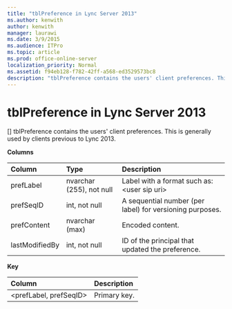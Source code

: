 ```yaml
---
title: "tblPreference in Lync Server 2013"
ms.author: kenwith
author: kenwith
manager: laurawi
ms.date: 3/9/2015
ms.audience: ITPro
ms.topic: article
ms.prod: office-online-server
localization_priority: Normal
ms.assetid: f94eb128-f782-42ff-a568-ed3529573bc8
description: "tblPreference contains the users' client preferences. This is generally used by clients previous to Lync 2013."
---
```


# tblPreference in Lync Server 2013
[]
tblPreference contains the users' client preferences. This is generally used by clients previous to Lync 2013.
  
**Columns**

|**Column**|**Type**|**Description**|
|:-----|:-----|:-----|
|prefLabel  <br/> |nvarchar (255), not null  <br/> |Label with a format such as: \<user sip uri\>|username.\<preference set\>.  <br/> |
|prefSeqID  <br/> |int, not null  <br/> |A sequential number (per label) for versioning purposes.  <br/> |
|prefContent  <br/> |nvarchar (max)  <br/> |Encoded content.  <br/> |
|lastModifiedBy  <br/> |int, not null  <br/> |ID of the principal that updated the preference.  <br/> |
   
**Key**

|**Column**|**Description**|
|:-----|:-----|
|\<prefLabel, prefSeqID\>  <br/> |Primary key.  <br/> |
   

